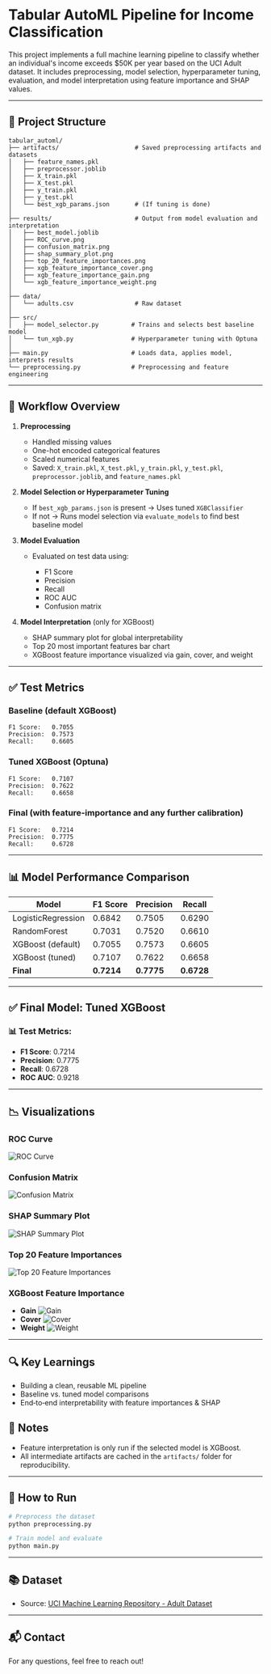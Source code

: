 # Tabular AutoML Pipeline for Income Classification

This project implements a full machine learning pipeline to classify whether an individual's income exceeds \$50K per year based on the UCI Adult dataset. It includes preprocessing, model selection, hyperparameter tuning, evaluation, and model interpretation using feature importance and SHAP values.

---

## 📁 Project Structure

```
tabular_automl/
├── artifacts/                     # Saved preprocessing artifacts and datasets
│   ├── feature_names.pkl
│   ├── preprocessor.joblib
│   ├── X_train.pkl
│   ├── X_test.pkl
│   ├── y_train.pkl
│   ├── y_test.pkl
│   └── best_xgb_params.json       # (If tuning is done)
│
├── results/                       # Output from model evaluation and interpretation
│   ├── best_model.joblib
│   ├── ROC_curve.png
│   ├── confusion_matrix.png
│   ├── shap_summary_plot.png
│   ├── top_20_feature_importances.png
│   ├── xgb_feature_importance_cover.png
│   ├── xgb_feature_importance_gain.png
│   └── xgb_feature_importance_weight.png
│
├── data/
│   └── adults.csv                 # Raw dataset
│
├── src/
│   ├── model_selector.py         # Trains and selects best baseline model
│   └── tun_xgb.py                # Hyperparameter tuning with Optuna
│
├── main.py                       # Loads data, applies model, interprets results
└── preprocessing.py              # Preprocessing and feature engineering
```

---

## 🔄 Workflow Overview

1. **Preprocessing**

   * Handled missing values
   * One-hot encoded categorical features
   * Scaled numerical features
   * Saved: `X_train.pkl`, `X_test.pkl`, `y_train.pkl`, `y_test.pkl`, `preprocessor.joblib`, and `feature_names.pkl`

2. **Model Selection or Hyperparameter Tuning**

   * If `best_xgb_params.json` is present → Uses tuned `XGBClassifier`
   * If not → Runs model selection via `evaluate_models` to find best baseline model

3. **Model Evaluation**

   * Evaluated on test data using:

     * F1 Score
     * Precision
     * Recall
     * ROC AUC
     * Confusion matrix

4. **Model Interpretation** (only for XGBoost)

   * SHAP summary plot for global interpretability
   * Top 20 most important features bar chart
   * XGBoost feature importance visualized via gain, cover, and weight

---
## ✅ Test Metrics

### Baseline (default XGBoost)

```
F1 Score:   0.7055  
Precision:  0.7573  
Recall:     0.6605  
```

### Tuned XGBoost (Optuna)

```
F1 Score:   0.7107  
Precision:  0.7622  
Recall:     0.6658  
```

### Final (with feature‑importance and any further calibration)

```
F1 Score:   0.7214  
Precision:  0.7775  
Recall:     0.6728  
```

---

## 📊 Model Performance Comparison

| Model              | F1 Score   | Precision  | Recall     |
| ------------------ | ---------- | ---------- | ---------- |
| LogisticRegression | 0.6842     | 0.7505     | 0.6290     |
| RandomForest       | 0.7031     | 0.7520     | 0.6610     |
| XGBoost (default)  | 0.7055     | 0.7573     | 0.6605     |
| XGBoost (tuned)    | 0.7107     | 0.7622     | 0.6658     |
| **Final**          | **0.7214** | **0.7775** | **0.6728** |

---

## ✅ Final Model: Tuned XGBoost

### 📊 Test Metrics:

* **F1 Score**: 0.7214
* **Precision**: 0.7775
* **Recall**: 0.6728
* **ROC AUC**: 0.9218

---

## 📉 Visualizations

### ROC Curve

![ROC Curve](results/ROC_curve.png)

### Confusion Matrix

![Confusion Matrix](results/confusion_matrix.png)

### SHAP Summary Plot

![SHAP Summary Plot](results/shap_summary_plot.png)

### Top 20 Feature Importances

![Top 20 Feature Importances](results/top_20_feature_importances.png)

### XGBoost Feature Importance

* **Gain**
  ![Gain](results/xgb_feature_importance_gain.png)
* **Cover**
  ![Cover](results/xgb_feature_importance_cover.png)
* **Weight**
  ![Weight](results/xgb_feature_importance_weight.png)

---

## 🔍 Key Learnings

* Building a clean, reusable ML pipeline
* Baseline vs. tuned model comparisons
* End‑to‑end interpretability with feature importances & SHAP

## 📌 Notes

* Feature interpretation is only run if the selected model is XGBoost.
* All intermediate artifacts are cached in the `artifacts/` folder for reproducibility.

---

## 🚀 How to Run

```bash
# Preprocess the dataset
python preprocessing.py

# Train model and evaluate
python main.py
```

---

## 📚 Dataset

* Source: [UCI Machine Learning Repository - Adult Dataset](https://archive.ics.uci.edu/ml/datasets/adult)

---

## 📬 Contact

For any questions, feel free to reach out!

